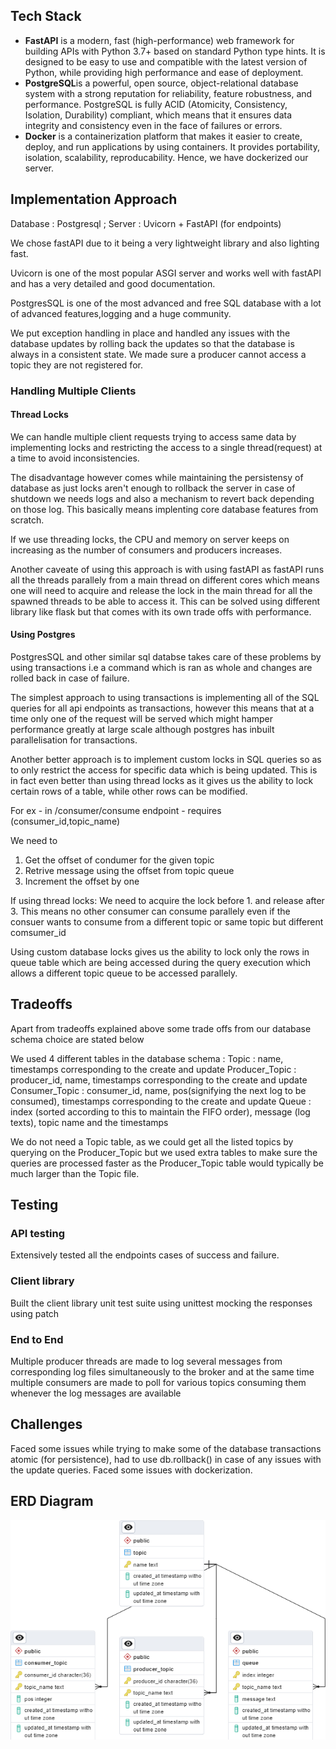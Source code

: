## Tech Stack
+ **FastAPI** is a modern, fast (high-performance) web framework for building APIs with Python 3.7+ based on standard Python type hints. It is designed to be easy to use and compatible with the latest version of Python, while providing high performance and ease of deployment. 
+ **PostgreSQL**is a powerful, open source, object-relational database system with a strong reputation for reliability, feature robustness, and performance. PostgreSQL is fully ACID (Atomicity, Consistency, Isolation, Durability) compliant, which means that it ensures data integrity and consistency even in the face of failures or errors.
+ **Docker** is a containerization platform that makes it easier to create, deploy, and run applications by using containers. It provides portability, isolation, scalability, reproducability. Hence, we have dockerized our server. 

## Implementation Approach

Database : Postgresql ; Server : Uvicorn + FastAPI (for endpoints)

We chose fastAPI due to it being a very lightweight library and also lighting fast.

Uvicorn is one of the most popular ASGI server and works well with fastAPI and has a very detailed and good documentation.

PostgresSQL is one of the most advanced and free SQL database with a lot of advanced features,logging and a huge community.

We put exception handling in place and handled any issues with the database updates by rolling back the updates so that the database is always in a consistent state. We made sure a producer cannot access a topic they are not registered for.

### Handling Multiple Clients

#### Thread Locks

We can handle multiple client requests trying to access same data by implementing locks and restricting the access to a single thread(request) at a time to avoid inconsistencies.

The disadvantage however comes while maintaining the persistensy of database as just locks aren't enough to rollback the server in case of shutdown we needs logs and also a mechanism to revert back depending on those log. This basically means implenting core database features from scratch.

If we use threading locks, the CPU and memory on server keeps on increasing as the number of consumers and producers increases.

Another caveate of using this approach is with using fastAPI as fastAPI runs all the threads parallely from a main thread on different cores which means one will need to acquire and release the lock in the main thread for all the spawned threads to be able to access it. This can be solved using different library like flask but that comes with its own trade offs with performance.

#### Using Postgres

PostgresSQL and other similar sql databse takes care of these problems by using transactions i.e a command which is ran as whole and changes are rolled back in case of failure.

The simplest approach to using transactions is implementing all of the SQL queries for all api endpoints as transactions, however this means that at a time only one of the request will be served which might hamper performance greatly at large scale although postgres has inbuilt parallelisation for transactions.

Another better approach is to implement custom locks in SQL queries so as to only restrict the access for specific data which is being updated. This is in fact even better than using thread locks as it gives us the ability to lock certain rows of a table, while other rows can be modified.

For ex -  in /consumer/consume endpoint - requires (consumer_id,topic_name)

We need to

1. Get the offset of condumer for the given topic
2. Retrive message using the offset from topic queue
3. Increment the offset by one

If using thread locks: We need to acquire the lock before 1. and release after 3. This means no other consumer can consume parallely even if the consuer wants to consume from a different topic or same topic but different comsumer_id

Using custom database locks gives us the ability to lock only the rows in queue table which are being accessed during the query execution which allows a different topic queue to be accessed parallely.

## Tradeoffs

Apart from tradeoffs explained above some trade offs from our database schema choice are stated below

We used 4 different tables in the database schema :
Topic : name, timestamps corresponding to the create and update
Producer_Topic : producer_id, name, timestamps corresponding to the create and update
Consumer_Topic : consumer_id, name, pos(signifying the next log to be consumed), timestamps corresponding to the create and update
Queue : index (sorted according to this to maintain the FIFO order), message (log texts), topic name and the timestamps

We do not need a Topic table, as we could get all the listed topics by querying on the Producer_Topic but we used extra tables to make sure the queries are processed faster as the Producer_Topic table would typically be much larger than the Topic file.

## Testing
### API testing

Extensively tested all the endpoints cases of success and failure.

### Client library

Built the client library unit test suite using unittest mocking the responses using patch

### End to End

Multiple producer threads are made to log several messages from corresponding log files simultaneously to the broker and at the same time multiple consumers are made to poll for various topics consuming them whenever the log messages are available

## Challenges

Faced some issues while trying to make some of the database transactions atomic (for persistence), had to use db.rollback() in case of any issues with the update queries. Faced some issues with dockerization.

## ERD Diagram

![ERD Diagram](./ERDDiagram.png)
